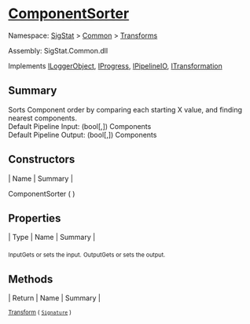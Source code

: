 # [ComponentSorter](./ComponentSorter.md)

Namespace: [SigStat]() > [Common](./../README.md) > [Transforms](./README.md)

Assembly: SigStat.Common.dll

Implements [ILoggerObject](./../ILoggerObject.md), [IProgress](./../Helpers/IProgress.md), [IPipelineIO](./../Pipeline/IPipelineIO.md), [ITransformation](./../ITransformation.md)

## Summary
Sorts Component order by comparing each starting X value, and finding nearest components.  <br>Default Pipeline Input: (bool[,]) Components<br>Default Pipeline Output: (bool[,]) Components

## Constructors

| Name | Summary | 

ComponentSorter (  )<sub></sub>


## Properties

| Type | Name | Summary | 

<sub>Input</sub><sub>Gets or sets the input.</sub>
<sub>Output</sub><sub>Gets or sets the output.</sub>


## Methods

| Return | Name | Summary | 

<sub>[Transform](./Methods/ComponentSorter-100663515.md) ( [`Signature`](./../Signature.md) )</sub><sub></sub>


